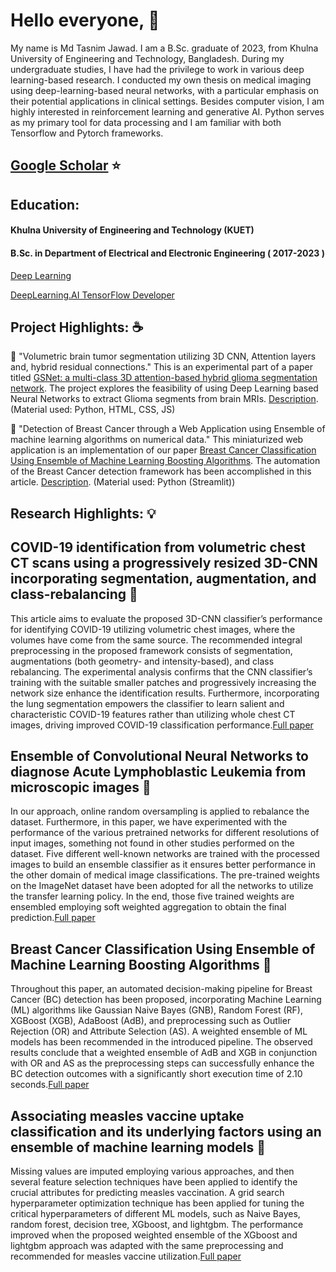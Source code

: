 
<!--
**006jawad/006jawad** is a ✨ _special_ ✨ repository because its `README.md` (this file) appears on your GitHub profile.

Here are some ideas to get you started:

- 🔭 I’m currently working on the application of Swin-Transformer.


- 🌱 I’m currently learning Django.



- 👯 I’m looking to collaborate on ...
- 🤔 I’m looking for help with ...
- 💬 Ask me about ...
- 📫 How to reach me: <https://www.facebook.com/jawad.eee06.17>
- 😄 Pronouns: ...
- ⚡ Fun fact: I also love music and I can play the guitar.
-->

# Hello everyone, :wave:
My name is Md Tasnim Jawad. I am a B.Sc. graduate of 2023, from Khulna University of Engineering and Technology, Bangladesh. During my undergraduate studies, I have had the privilege to work in various deep learning-based research. I conducted my own thesis on medical imaging using deep-learning-based neural networks, with a particular emphasis on their potential applications in clinical settings. Besides computer vision, I am highly interested in reinforcement learning and generative AI. Python serves as my primary tool for data processing and I am familiar with both Tensorflow and Pytorch frameworks.

## [Google Scholar](https://scholar.google.com/citations?view_op=list_works&hl=en&user=6VOwVbwAAAAJ)  :star:

<!-- # My Work Experience:
My Work Experience:
Various online courses were my first introduction to Deep Learning. I have been learning and practicing new skills to combat various challenges. Various blogs and online platforms like Kaggle have also been useful in learning the basics. In my University, apart from being an undergrad, I have been working as a Research Assistant under the supervision of [Kamrul Hasan](https://scholar.google.com/citations?user=36WXELIAAAAJ&hl=en) for almost two years. A part of one of my incompleted project is highlighted below. -->


## Education:

#### Khulna University of Engineering and Technology (KUET)
#### B.Sc. in Department of Electrical and Electronic Engineering ( 2017-2023 )


[Deep Learning](https://coursera.org/share/11a46e0c1046b141e3d788b8e8b44478)

[DeepLearning.AI TensorFlow Developer](https://coursera.org/share/032440a89d0a56813a7e3af3d3d98afc)

## Project Highlights: :coffee:

:rocket: "Volumetric brain tumor segmentation utilizing 3D CNN, Attention layers and, hybrid residual
connections."
This is an experimental part of a paper titled [GSNet: a multi-class 3D attention-based hybrid glioma segmentation network](https://doi.org/10.1364/OE.499054). The project explores the feasibility of using Deep Learning based Neural Networks to extract Glioma segments from brain MRIs. [Description](https://github.com/006jawad/GSNet_/tree/main/WebApp). (Material used: Python, HTML, CSS, JS)

<!-- :rocket: "Web Application for the Segmentation of Glioma."
The web app is an implementation of my undergraduate thesis titled. It involves the segmentation of Glioma from 3D volumetric MRI images. The results are generated by the Web App and saved in any local folder. Because of its small size, the Web App generates segmentation masks withing a short period. [Description](https://github.com/006jawad/GSNet). (Material used: Python, HTML, CSS, JS) -->

🌱 "Detection of Breast Cancer through a Web Application using Ensemble of machine learning
algorithms on numerical data."
This miniaturized web application is an implementation of our paper [Breast Cancer Classification Using Ensemble of Machine Learning Boosting Algorithms](https://ieeexplore.ieee.org/abstract/document/9524617). The automation of the Breast Cancer detection framework has been accomplished in this article. [Description](https://github.com/006jawad/Breast-Cancer-Classification). (Material used: Python (Streamlit))

## Research Highlights: :bulb:
## COVID-19 identification from volumetric chest CT scans using a progressively resized 3D-CNN incorporating segmentation, augmentation, and class-rebalancing :paperclip:
This article aims to evaluate the proposed 3D-CNN classifier’s performance for identifying COVID-19 utilizing volumetric chest images, where the volumes have come from the same source. The recommended integral preprocessing in the proposed framework consists of segmentation, augmentations (both geometry- and intensity-based), and class rebalancing. The experimental analysis confirms that the CNN classifier’s training with the suitable smaller patches and progressively increasing the network size enhance the identification results. Furthermore, incorporating the lung segmentation empowers the classifier to learn salient and characteristic COVID-19 features rather than utilizing whole chest CT images, driving improved COVID-19 classification performance.[Full paper](https://www.sciencedirect.com/science/article/pii/S235291482100191X)

## Ensemble of Convolutional Neural Networks to diagnose Acute Lymphoblastic Leukemia from microscopic images :paperclip:
In our approach, online random oversampling is applied to rebalance the dataset. Furthermore, in this paper, we have experimented with the performance of the various pretrained networks for different resolutions of input images, something not found in other studies performed on the dataset. Five different well-known networks are trained with the processed images to build an ensemble classifier as it ensures better performance in the other domain of medical image classifications. The pre-trained weights on the ImageNet dataset have been adopted for all the networks to utilize the transfer learning policy. In the end, those five trained weights are ensembled employing soft weighted aggregation to obtain the final prediction.[Full paper](https://www.sciencedirect.com/science/article/pii/S235291482100263X)

## Breast Cancer Classification Using Ensemble of Machine Learning Boosting Algorithms :paperclip:
Throughout this paper, an automated decision-making pipeline for Breast Cancer (BC) detection has been proposed, incorporating Machine Learning (ML) algorithms like Gaussian Naive Bayes (GNB), Random Forest (RF), XGBoost (XGB), AdaBoost (AdB), and preprocessing such as Outlier Rejection (OR) and Attribute Selection (AS). A weighted ensemble of ML models has been recommended in the introduced pipeline. The observed results conclude that a weighted ensemble of AdB and XGB in conjunction with OR and AS as the preprocessing steps can successfully enhance the BC detection outcomes with a significantly short execution time of 2.10 seconds.[Full paper](https://ieeexplore.ieee.org/document/9850750)

## Associating measles vaccine uptake classification and its underlying factors using an ensemble of machine learning models :paperclip:
Missing values are imputed employing various approaches, and then several feature selection techniques have been applied to identify the crucial attributes for predicting measles vaccination. A grid search hyperparameter optimization technique has been applied for tuning the critical hyperparameters of different ML models, such as Naive Bayes, random forest, decision tree, XGboost, and lightgbm. The performance improved when the proposed weighted ensemble of the XGboost and lightgbm approach was adapted with the same preprocessing and recommended for measles vaccine utilization.[Full paper](https://ieeexplore.ieee.org/abstract/document/9524617)





